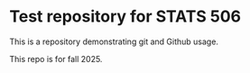 # Test repository for STATS 506

This is a repository demonstrating git and Github usage.

This repo is for fall 2025.

